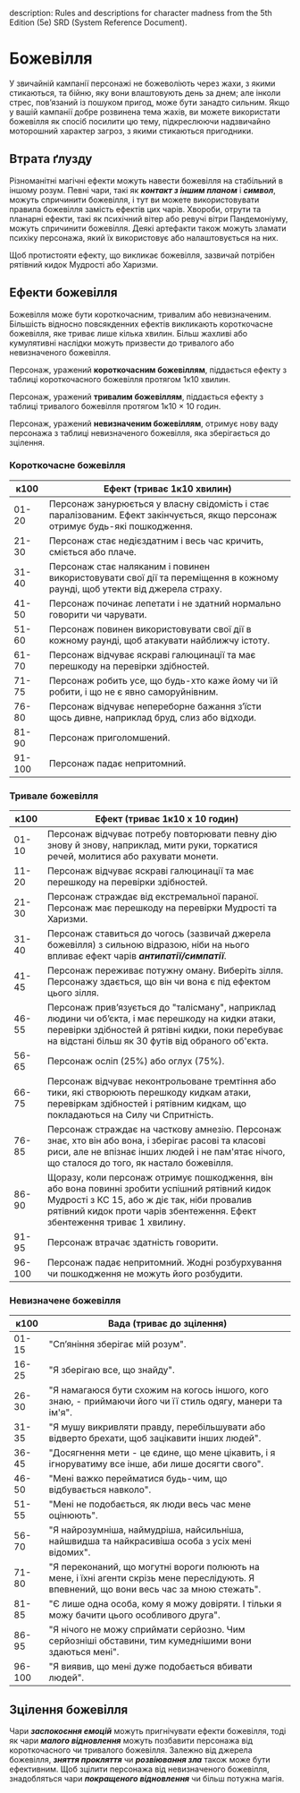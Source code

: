 description: Rules and descriptions for character madness from the 5th Edition (5e) SRD (System Reference Document).

# Божевілля
У звичайній кампанії персонажі не божеволіють через жахи, з якими стикаються, та бійню, яку вони влаштовують день за днем; але інколи стрес, пов’язаний із пошуком пригод, може бути занадто сильним. Якщо у вашій кампанії добре розвинена тема жахів, ви можете використати божевілля як спосіб посилити цю тему, підкреслюючи надзвичайно моторошний характер загроз, з якими стикаються пригодники.

## Втрата ґлузду
Різноманітні магічні ефекти можуть навести божевілля на стабільний в іншому розум. Певні чари, такі як **_контакт з іншим планом_** і **_символ_**, можуть спричинити божевілля, і тут ви можете використовувати правила божевілля замість ефектів цих чарів. Хвороби, отрути та планарні ефекти, такі як психічний вітер або ревучі вітри Пандемоніуму, можуть спричинити божевілля. Деякі артефакти також можуть зламати психіку персонажа, який їх використовує або налаштовується на них.

Щоб протистояти ефекту, що викликає божевілля, зазвичай потрібен рятівний кидок Мудрості або Харизми.

## Ефекти божевілля
Божевілля може бути короткочасним, тривалим або невизначеним. Більшість відносно повсякденних ефектів викликають короткочасне божевілля, яке триває лише кілька хвилин. Більш жахливі або кумулятивні наслідки можуть призвести до тривалого або невизначеного божевілля.

Персонаж, уражений **короткочасним божевіллям**, піддається ефекту з таблиці короткочасного божевілля протягом 1к10 хвилин.

Персонаж, уражений **тривалим божевіллям**, піддається ефекту з таблиці тривалого божевілля протягом 1к10 × 10 годин.

Персонаж, уражений **невизначеним божевіллям**, отримує нову ваду персонажа з таблиці невизначеного божевілля, яка зберігається до зцілення.

### Короткочасне божевілля

| к100   | Ефект (триває 1к10 хвилин)                                                                                                     |
| ------ | ------------------------------------------------------------------------------------------------------------------------------ |
| 01-20  | Персонаж занурюється у власну свідомість і стає паралізованим. Ефект закінчується, якщо персонаж отримує будь-які пошкодження. |
| 21-30  | Персонаж стає недієздатним і весь час кричить, сміється або плаче.                                                             |
| 31-40  | Персонаж стає наляканим і повинен використовувати свої дії та переміщення в кожному раунді, щоб утекти від джерела страху.     |
| 41-50  | Персонаж починає лепетати і не здатний нормально говорити чи чарувати.                                                         |
| 51-60  | Персонаж повинен використовувати свої дії в кожному раунді, щоб атакувати найближчу істоту.                                    |
| 61-70  | Персонаж відчуває яскраві галюцинації та має перешкоду на перевірки здібностей.                                                |
| 71-75  | Персонаж робить усе, що будь-хто каже йому чи їй робити, і що не є явно саморуйнівним.                                         |
| 76-80  | Персонаж відчуває непереборне бажання з’їсти щось дивне, наприклад бруд, слиз або відходи.                                     |
| 81-90  | Персонаж приголомшений.                                                                                                        |
| 91-100 | Персонаж падає непритомний.                                                                                                    |

### Тривале божевілля

| к100   | Ефект (триває 1к10 х 10 годин)                                                                                                                                                                                             |
| ------ | -------------------------------------------------------------------------------------------------------------------------------------------------------------------------------------------------------------------------- |
| 01-10  | Персонаж відчуває потребу повторювати певну дію знову й знову, наприклад, мити руки, торкатися речей, молитися або рахувати монети.                                                                                        |
| 11-20  | Персонаж відчуває яскраві галюцинації та має перешкоду на перевірки здібностей.                                                                                                                                            |
| 21-30  | Персонаж страждає від екстремальної параної. Персонаж має перешкоду на перевірки Мудрості та Харизми.                                                                                                                      |
| 31-40  | Персонаж ставиться до чогось (зазвичай джерела божевілля) з сильною відразою, ніби на нього впливає ефект чарів **_антипатії/симпатії_**.                                                                                  |
| 41-45  | Персонаж переживає потужну оману. Виберіть зілля. Персонажу здається, що він чи вона є під ефектом цього зілля.                                                                                                            |
| 46-55  | Персонаж прив’язується до "талісману", наприклад людини чи об’єкта, і має перешкоду на кидки атаки, перевірки здібностей й рятівні кидки, поки перебуває на відстані більш як 30 футів від обраного об'єкта.               |
| 56-65  | Персонаж осліп (25%) або оглух (75%).                                                                                                                                                                                      |
| 66-75  | Персонаж відчуває неконтрольоване тремтіння або тики, які створюють перешкоду кидкам атаки, перевіркам здібностей і рятівним кидкам, що покладаються на Силу чи Спритність.                                                |
| 76-85  | Персонаж страждає на часткову амнезію. Персонаж знає, хто він або вона, і зберігає расові та класові риси, але не впізнає інших людей і не пам'ятає нічого, що сталося до того, як настало божевілля.                      |
| 86-90  | Щоразу, коли персонаж отримує пошкодження, він або вона повинні зробити успішний рятівний кидок Мудрості з КС 15, або ж діє так, ніби провалив рятівний кидок проти чарів збентеження. Ефект збентеження триває 1 хвилину. |
| 91-95  | Персонаж втрачає здатність говорити.                                                                                                                                                                                       |
| 96-100 | Персонаж падає непритомний. Жодні розбурхування чи пошкодження не можуть його розбудити.                                                                                                                                   |

### Невизначене божевілля
| к100   | Вада (триває до зцілення)                                                                                                                  |
| ------ | ------------------------------------------------------------------------------------------------------------------------------------------ |
| 01-15  | "Спʼяніння зберігає мій розум".                                                                                                            |
| 16-25  | "Я зберігаю все, що знайду".                                                                                                               |
| 26-30  | "Я намагаюся бути схожим на когось іншого, кого знаю, - приймаючи його чи її стиль одягу, манери та ім'я".                                 |
| 31-35  | "Я мушу викривляти правду, перебільшувати або відверто брехати, щоб зацікавити інших людей".                                               |
| 36-45  | "Досягнення мети - це єдине, що мене цікавить, і я ігноруватиму все інше, аби лише досягти свого".                                         |
| 46-50  | "Мені важко перейматися будь-чим, що відбувається навколо".                                                                                |
| 51-55  | "Мені не подобається, як люди весь час мене оцінюють".                                                                                     |
| 56-70  | "Я найрозумніша, наймудріша, найсильніша, найшвидша та найкрасивіша особа з усіх мені відомих".                                            |
| 71-80  | "Я переконаний, що могутні вороги полюють на мене, і їхні агенти скрізь мене переслідують. Я впевнений, що вони весь час за мною стежать". |
| 81-85  | "Є лише одна особа, кому я можу довіряти. І тільки я можу бачити цього особливого друга".                                                  |
| 86-95  | "Я нічого не можу сприймати серйозно. Чим серйозніші обставини, тим кумеднішими вони здаються мені".                                       |
| 96-100 | "Я виявив, що мені дуже подобається вбивати людей".                                                                                        |

## Зцілення божевілля
Чари **_заспокоєння емоцій_** можуть пригнічувати ефекти божевілля, тоді як чари **_малого відновлення_** можуть позбавити персонажа від короткочасного чи тривалого божевілля. Залежно від джерела божевілля, **_зняття прокляття_** чи **_розвіювання зла_** також може бути ефективним. Щоб зцілити персонажа від невизначеного божевілля, знадобляться чари **_покращеного відновлення_** чи більш потужна магія.
